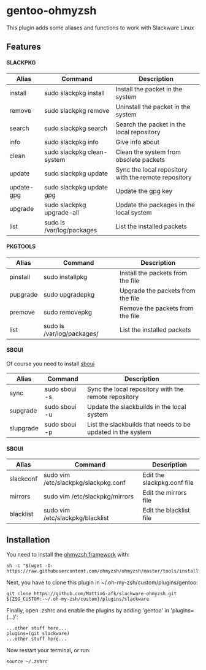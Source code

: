 # gentoo-ohmyzsh
This plugin adds some aliases and functions to work with Slackware Linux

## Features
#### SLACKPKG
 
| Alias     | Command                             | Description                                                         |
|-----------|-------------------------------------|---------------------------------------------------------------------|
| install   | sudo slackpkg install <packet>      | Install the <packet> packet in the system                           |
| remove    | sudo slackpkg remove <packet>       | Uninstall the <packet> packet in the system                         |
| search    | sudo slackpkg search <packet>       | Search the <packet> packet in the local repository                  |
| info      | sudo slackpkg info <packet>         | Give info about <packet>                                            |
| clean     | sudo slackpkg clean-system          | Clean the system from obsolete packets                              |
| update    | sudo slackpkg update                | Sync the local repository with the remote repository                |
| update-gpg| sudo slackpkg update gpg            | Update the gpg key                                                  |
| upgrade   | sudo slackpkg upgrade-all           | Update the packages in the local system                             |
| list      | sudo ls /var/log/packages           | List the installed packets                                          |
#### PKGTOOLS
 
| Alias     | Command                             | Description                                                         |
|-----------|-------------------------------------|---------------------------------------------------------------------|
| pinstall  | sudo installpkg <file>              | Install the packets from the file                                   |
| pupgrade  | sudo upgradepkg <file>              | Upgrade the packets from the file                                   |
| premove   | sudo removepkg <file>               | Remove the packets from the file                                    |
| list      | sudo ls /var/log/packages/          | List the installed packets                                          |
#### SBOUI

Of course you need to install [sboui](https://slackbuilds.org/repository/14.2/system/sboui/?search=sboui)
 
| Alias     | Command                             | Description                                                         |
|-----------|-------------------------------------|---------------------------------------------------------------------|
| sync      | sudo sboui -s                       | Sync the local repository with the remote repository                |
| supgrade  | sudo sboui -u                       | Update the slackbuilds in the local system                          |
| slupgrade | sudo sboui -p                       | List the slackbuilds that needs to be updated in the system         |
#### SBOUI
| Alias     | Command                             | Description                                                         |
|-----------|-------------------------------------|---------------------------------------------------------------------|
| slackconf | sudo vim /etc/slackpkg/slackpkg.conf| Edit the slackpkg.conf file                                         |
| mirrors   | sudo vim /etc/slackpkg/mirrors      | Edit the mirrors file                                               |
| blacklist | sudo vim /etc/slackpkg/blacklist    | Edit the blacklist file                                             |
## Installation
You need to install the [ohmyzsh framework](https://github.com/ohmyzsh/ohmyzsh) with:
```shell
sh -c "$(wget -O- https://raw.githubusercontent.com/ohmyzsh/ohmyzsh/master/tools/install.sh)"
```
Next, you have to clone this plugin in ~/.oh-my-zsh/custom/plugins/gentoo:
```shell
git clone https://github.com/MattiaG-afk/slackware-ohmyzsh.git ${ZSG_CUSTOM:-~/.oh-my-zsh/custom}/plugins/slackware
```
Finally, open .zshrc and enable the plugins by adding 'gentoo' in 'plugins=(...)':
```shell
...other stuff here...
plugins=(git slackware)
...other stuff here...
```
Now restart your terminal, or run:
```shell
source ~/.zshrc
```
